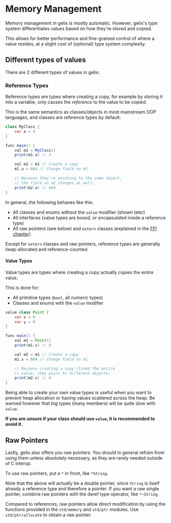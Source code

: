 # Memory Management

Memory management in gelix is mostly automatic. However, gelix's type system differentiates
values based on how they're stored and copied.

This allows for better performance and fine-grained control of where a value resides,
at a slight cost of (optional) type system complexity.

## Different types of values

There are 2 different types of values in gelix:

### Reference Types

Reference types are types where creating a copy, for example by storing it
into a variable, only causes the *reference* to the value to be copied.

This is the same semantics as classes/objects in most mainstream OOP languages,
and classes are reference types by default:

```java
class MyClass {
    var a = 4
}

func main() {
    val m1 = MyClass()
    print(m1.a) // 4

    val m2 = m1 // Create a copy
    m1.a = 664 // Change field on m1

    // Because they're pointing to the same object, 
    // the field on m2 changes as well:
    print(m2.a) // 664 
}
```

In general, the following behaves like this:

- All classes and enums without the `value` modifier (shown later)
- All interfaces (value types are *boxed*, or encapsulated inside a reference type)
- All raw pointers (see below) and `extern` classes (explained in the [FFI chapter](ffi.md))

Except for `extern` classes and raw pointers, reference types are generally
heap-allocated and reference-counted.

#### Value Types

Value types are types where creating a copy actually copies the entire value.

This is done for:

- All primitive types (`bool`, all numeric types)
- Classes and enums with the `value` modifier

```java
value class Point {
    var x = 0
    var y = 0
}

func main() {
    val m1 = Point()
    print(m1.x) // 0

    val m2 = m1 // Create a copy
    m1.x = 664 // Change field on m1

    // Because creating a copy cloned the entire
    // value, they point to different objects:
    print(m2.x) // 0 
}
```

Being able to create your own value types is useful when you want to prevent heap allocation 
or having values scattered across the heap. 
Be warned however that big types (many members) will be quite slow with `value`.

**If you are unsure if your class should use `value`, it is recommended to avoid it.**

## Raw Pointers

Lastly, gelix also offers you raw pointers. You should in general refrain from using them
unless absolutely necessary, as they are rarely needed outside of C interop.

To use raw pointers, put a `*` in front, like `*String`.

Note that the above will actually be a double pointer, since `String` is itself
already a reference type and therefore a pointer. If you want a raw single pointer, 
combine raw pointers with the deref type operator, like `*~String`.

Compared to references, raw pointers allow direct modification by using the functions
provided in the `std/memory` and `std/ptr` modules. 
Use `std/ptr/allocate` to obtain a raw pointer.
